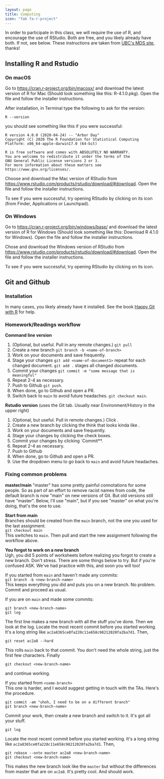 ```yaml
---
layout: page
title: Computing
icon: "fab fa-r-project"
---
```


In order to participate in this class, we will require the use of R, and encourage
the use of RStudio. Both are free, and you likely already have both. If not, see below.
These instructions are taken from [UBC's MDS site](https://ubc-mds.github.io/resources_pages/installation_instructions/), thanks!

## Installing R and Rstudio

### On macOS

Go to <https://cran.r-project.org/bin/macosx/> and download the latest version of R for Mac (Should look something like this: R-4.1.0.pkg). Open the file and follow the installer instructions.

After installation, in Terminal type the following to ask for the version:
```
R --version
```

you should see something like this if you were successful:
```
R version 4.0.0 (2020-04-24) -- "Arbor Day"
Copyright (C) 2020 The R Foundation for Statistical Computing
Platform: x86_64-apple-darwin17.0 (64-bit)

R is free software and comes with ABSOLUTELY NO WARRANTY.
You are welcome to redistribute it under the terms of the
GNU General Public License versions 2 or 3.
For more information about these matters see
https://www.gnu.org/licenses/.
```

Choose and download the Mac version of RStudio from <https://www.rstudio.com/products/rstudio/download/#download>. Open the file and follow the installer instructions.

To see if you were successful, try opening RStudio by clicking on its icon (from Finder, Applications or Launchpad).

### On Windows

Go to <https://cran.r-project.org/bin/windows/base/> and download the latest version of R for Windows (Should look something like this: Download R 4.1.0 for Windows). Open the file and follow the installer instructions.

Chose and download the Windows version of RStudio from <https://www.rstudio.com/products/rstudio/download/#download>. Open the file and follow the installer instructions.

To see if you were successful, try opening RStudio by clicking on its icon. 


## Git and Github

### Installation

In many cases, you likely already have it installed. See the book [Happy Git with R](https://happygitwithr.com/install-git.html) for help.

### Homework/Readings workflow

**Command line version**  
1. (Optional, but useful. Pull in any remote changes.) `git pull`
1. Create a new branch `git branch -b <name-of-branch>`
1. Work on your documents and save frequently.
1. Stage your changes `git add <name-of-document1>` repeat for each changed document. `git add .` stages all changed documents.
1. Commit your changes `git commit -m "some message that is meaningful"` 
1. Repeat 2-4 as necessary.
1. Push to Github `git push`.
1. When done, go to Github and open a PR.
1. Switch back to `main` to avoid future headaches. `git checkout main`.

**Rstudio version** (uses the Git tab. Usually near Environment/History in the upper right)  
1. (Optional, but useful. Pull in remote changes.) Click <i class="fas fa-arrow-down" style="color:blue"></i>.
1. Create a new branch by clicking the think that looks kinda like <i class="fas fa-code-branch" style="color:purple"></i>.
1. Work on your documents and save frequently.
1. Stage your changes by clicking the check boxes.
1. Commit your changes by clicking `Commit**. 
1. Repeat 2-4 as necessary.
1. Push to Github <i class="fas fa-arrow-up" style="color:green"></i>
1. When done, go to Github and open a PR.
1. Use the dropdown menu to go back to `main` and avoid future headaches.

### Fixing common problems

**master/main**
"master" has some pretty painful connotations for some people. So as part of an effort to remove racist names from code, the default branch is now "main" on new versions of Git. But old versions still have "master". Below, I'll use "main", but if you see "master" on what you're doing, that's the one to use.


**Start from main**  
Branches should be created from the `main` branch, not the one you used for the last assignment.  
`git checkout main`  
This switches to `main`. Then pull and start the new assignment following the workflow above.

**You forgot to work on a new branch**  
Ugh, you did 5 points of worksheets before realizing you forgot to create a new branch. Don't stress. There are some things below to try. But if you're confused ASK. We've had practice with this, and soon you will too!  

If you started from `main` and haven't made any commits:  
`git branch -b <new-branch-name>`  
This keeps everything you did and puts you on a new branch. No problem. Commit and proceed as usual.

If you are on `main` and made some commits:  
```
git branch <new-branch-name>
git log
```
The first line makes a new branch with all the stuff you've done. Then we look at the log. Locate the most recent commit before you started working. It's a long string like
`ac2a8365ce0fa220c11e658c98212020fa2ba7d1`. Then,
```
git reset ac2a8 --hard
```
This rolls `main` back to that commit. You don't need the whole string, just the first few characters. Finally
```
git checkout <new-branch-name>
```
and continue working.

If you started from `<some-branch>`  
This one is harder, and I would suggest getting in touch with the TAs. Here's the procedure.
```
git commit -am "uhoh, I need to be on a different branch"
git branch <new-branch-name>
```
Commit your work, then create a new branch and switch to it. It's got all your stuff.
```
git log
```
Locate the most recent commit before you started working. It's a long string like `ac2a8365ce0fa220c11e658c98212020fa2ba7d1`. Then,
```
git rebase --onto master ac2a8 <new-branch-name>
git checkout <new-branch-name>
```
This makes the new branch look like the `master` but without the differences from master that are on `ac2a8`. It's pretty cool. And should work.
